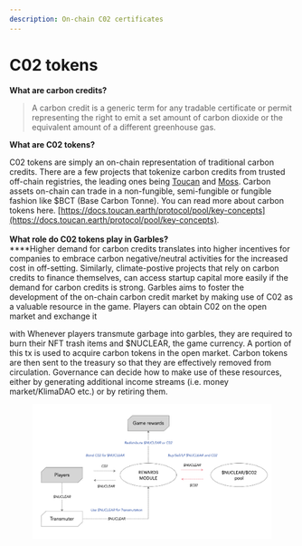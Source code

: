 ```yaml
---
description: On-chain C02 certificates
---
```


# C02 tokens

**What are carbon credits?**&#x20;

> A carbon credit is a generic term for any tradable certificate or permit representing the right to emit a set amount of carbon dioxide or the equivalent amount of a different greenhouse gas.

**What are C02 tokens?**

C02 tokens are simply an on-chain representation of traditional carbon credits. There are a few projects that tokenize carbon credits from trusted off-chain registries, the leading ones being [Toucan](https://toucan.earth/) and [Moss](https://moss.earth/). Carbon assets on-chain can trade in a non-fungible, semi-fungible or fungible fashion like $BCT (Base Carbon Tonne). You can read more about carbon tokens here. [https://docs.toucan.earth/protocol/pool/key-concepts](https://docs.toucan.earth/protocol/pool/key-concepts). \
\
**What role do C02 tokens play in Garbles?**\
****Higher demand for carbon credits translates into higher incentives for companies to embrace carbon negative/neutral activities for the increased cost in off-setting. Similarly, climate-postive projects that rely on carbon credits to finance themselves, can access startup capital more easily if the demand for carbon credits is strong. Garbles aims to foster the development of the on-chain carbon credit market by making use of C02 as a valuable resource in the game.  Players can obtain C02 on the open market and exchange it&#x20;

with Whenever players transmute garbage into garbles, they are required to burn their NFT trash items and $NUCLEAR, the game currency. A portion of this tx is used to acquire carbon tokens in the open market. Carbon tokens are then sent to the treasury so that they are effectively removed from circulation. Governance can decide how to make use of these resources, either by generating additional income streams (i.e. money market/KlimaDAO etc.) or by retiring them.&#x20;

<figure><img src="../../.gitbook/assets/tokenomics.png" alt=""><figcaption></figcaption></figure>

